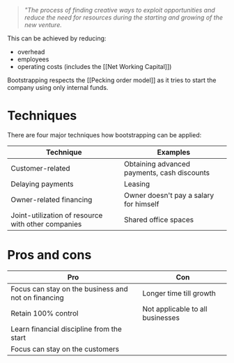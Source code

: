 > *"The process of finding creative ways to exploit opportunities and reduce the need for resources during the starting and growing of the new venture.*

This can be achieved by reducing:
- overhead
- employees
- operating costs (includes the [[Net Working Capital]])

Bootstrapping respects the [[Pecking order model]] as it tries to start the company using only internal funds.
# Techniques
There are four major techniques how bootstrapping can be applied:

| Technique | Examples |
| ---- | ---- |
| Customer-related | Obtaining advanced payments, cash discounts |
| Delaying payments | Leasing |
| Owner-related financing | Owner doesn't pay a salary for himself |
| Joint-utilization of resource with other companies | Shared office spaces |
# Pros and cons
| Pro | Con |
| ---- | ---- |
| Focus can stay on the business and not on financing | Longer time till growth |
| Retain 100% control | Not applicable to all businesses |
| Learn financial discipline from the start |  |
| Focus can stay on the customers |  |